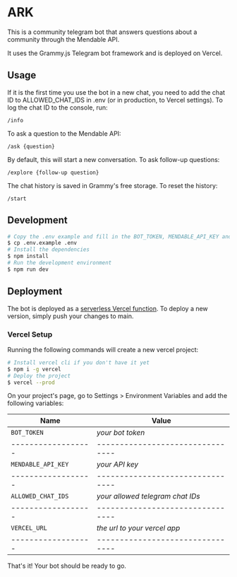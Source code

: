 # ARK

This is a community telegram bot that answers questions about a community through the Mendable API.

It uses the Grammy.js Telegram bot framework and is deployed on Vercel.


## Usage

If it is the first time you use the bot in a new chat, you need to add the chat ID to ALLOWED_CHAT_IDS in .env (or in production, to Vercel settings). To log the chat ID to the console, run:

`/info`

To ask a question to the Mendable API:

`/ask {question}`

By default, this will start a new conversation. To ask follow-up questions:

`/explore {follow-up question}`


The chat history is saved in Grammy's free storage. To reset the history:

`/start`


## Development

```bash
# Copy the .env example and fill in the BOT_TOKEN, MENDABLE_API_KEY and ALLOWED_CHAT_IDS.
$ cp .env.example .env
# Install the dependencies
$ npm install
# Run the development environment
$ npm run dev
```

## Deployment

The bot is deployed as a [serverless Vercel function](https://vercel.com/folklore-0x/folklore-bot). To deploy a new version, simply push your changes to main.

### Vercel Setup

Running the following commands will create a new vercel project:

```bash
# Install vercel cli if you don't have it yet
$ npm i -g vercel
# Deploy the project
$ vercel --prod
```

On your project's page, go to Settings > Environment Variables and add the following variables:

| Name               | Value                            |
| ------------------ | -------------------------------- |
| `BOT_TOKEN`        | _your bot token_                 |
| ------------------ | -------------------------------- |
| `MENDABLE_API_KEY` | _your API key_                   |
| ------------------ | -------------------------------- |
| `ALLOWED_CHAT_IDS` | _your allowed telegram chat IDs_ |
| ------------------ | -------------------------------- |
| `VERCEL_URL`       | _the url to your vercel app_     |
| ------------------ | -------------------------------- |


That's it! Your bot should be ready to go.
